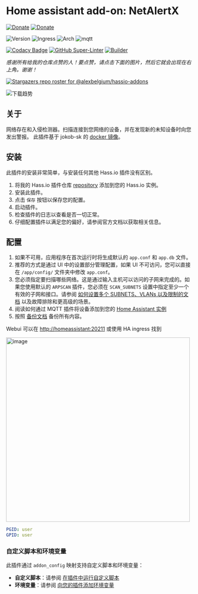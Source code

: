 # Home assistant add-on: NetAlertX

[![Donate][donation-badge]](https://www.buymeacoffee.com/alexbelgium)
[![Donate][paypal-badge]](https://www.paypal.com/donate/?hosted_button_id=DZFULJZTP3UQA)

![Version](https://img.shields.io/badge/dynamic/yaml?label=版本&query=%24.version&url=https%3A%2F%2Fraw.githubusercontent.com%2Falexbelgium%2Fhassio-addons%2Fmaster%2Fnetalertx%2Fconfig.yaml)
![Ingress](https://img.shields.io/badge/dynamic/yaml?label=Ingress&query=%24.ingress&url=https%3A%2F%2Fraw.githubusercontent.com%2Falexbelgium%2Fhassio-addons%2Fmaster%2Fnetalertx%2Fconfig.yaml)
![Arch](https://img.shields.io/badge/dynamic/yaml?color=success&label=Arch&query=%24.arch&url=https%3A%2F%2Fraw.githubusercontent.com%2Falexbelgium%2Fhassio-addons%2Fmaster%2Fnetalertx%2Fconfig.yaml)
![mqtt](https://img.shields.io/badge/服务-MQTT-green.svg?logo=chromecast&logoColor=white)

[![Codacy Badge](https://app.codacy.com/project/badge/Grade/9c6cf10bdbba45ecb202d7f579b5be0e)](https://www.codacy.com/gh/alexbelgium/hassio-addons/dashboard?utm_source=github.com&utm_medium=referral&utm_content=alexbelgium/hassio-addons&utm_campaign=Badge_Grade)
[![GitHub Super-Linter](https://img.shields.io/github/actions/workflow/status/alexbelgium/hassio-addons/weekly-supelinter.yaml?label=Lint%20code%20base)](https://github.com/alexbelgium/hassio-addons/actions/workflows/weekly-supelinter.yaml)
[![Builder](https://img.shields.io/github/actions/workflow/status/alexbelgium/hassio-addons/onpush_builder.yaml?label=Builder)](https://github.com/alexbelgium/hassio-addons/actions/workflows/onpush_builder.yaml)

[donation-badge]: https://img.shields.io/badge/Buy%20me%20a%20coffee%20(no%20paypal)-%23d32f2f?logo=buy-me-a-coffee&style=flat&logoColor=white
[paypal-badge]: https://img.shields.io/badge/Buy%20me%20a%20coffee%20with%20Paypal-0070BA?logo=paypal&style=flat&logoColor=white

_感谢所有给我的仓库点赞的人！要点赞，请点击下面的图片，然后它就会出现在右上角。谢谢！_

[![Stargazers repo roster for @alexbelgium/hassio-addons](https://raw.githubusercontent.com/alexbelgium/hassio-addons/master/.github/stars2.svg)](https://github.com/alexbelgium/hassio-addons/stargazers)

![下载趋势](https://raw.githubusercontent.com/alexbelgium/hassio-addons/master/netalertx/stats.png)

## 关于

网络存在和入侵检测器。扫描连接到您网络的设备，并在发现新的未知设备时向您发出警报。
此插件基于 jokob-sk 的 [docker 镜像](https://github.com/jokob-sk/NetAlertX/tree/main/dockerfiles)。

## 安装

此插件的安装非常简单，与安装任何其他 Hass.io 插件没有区别。

1. 将我的 Hass.io 插件仓库 [repository] 添加到您的 Hass.io 实例。
1. 安装此插件。
1. 点击 `保存` 按钮以保存您的配置。
1. 启动插件。
1. 检查插件的日志以查看是否一切正常。
1. 仔细配置插件以满足您的偏好，请参阅官方文档以获取相关信息。

## 配置

1. 如果不可用，应用程序在首次运行时将生成默认的 `app.conf` 和 `app.db` 文件。
1. 推荐的方式是通过 UI 中的设置部分管理配置，如果 UI 不可访问，您可以直接在 `/app/config/` 文件夹中修改 `app.conf`。
1. 您必须指定要扫描哪些网络。这是通过输入主机可以访问的子网来完成的。如果您使用默认的 `ARPSCAN` 插件，您必须在 `SCAN_SUBNETS` 设置中指定至少一个有效的子网和接口。请参阅 [如何设置多个 SUBNETS、VLANs 以及限制的文档](https://github.com/jokob-sk/NetAlertX/blob/main/docs/SUBNETS.md) 以及故障排除和更高级的场景。
1. 阅读如何通过 MQTT 插件将设备添加到您的 [Home Assistant 实例](https://github.com/jokob-sk/NetAlertX/blob/main/docs/HOME_ASSISTANT.md)
1. 按照 [备份文档](https://github.com/jokob-sk/NetAlertX/blob/main/docs/BACKUPS.md) 备份所有内容。

Webui 可以在 <http://homeassistant:20211> 或使用 HA ingress 找到

<img width="500" alt="image" src="https://github.com/user-attachments/assets/fd74af43-091a-4f38-9879-037ca64cfab9" />

```yaml
PGID: user
GPID: user
```

### 自定义脚本和环境变量

此插件通过 `addon_config` 映射支持自定义脚本和环境变量：

- **自定义脚本**：请参阅 [在插件中运行自定义脚本](https://github.com/alexbelgium/hassio-addons/wiki/Running-custom-scripts-in-Addons)
- **环境变量**：请参阅 [向您的插件添加环境变量](https://github.com/alexbelgium/hassio-addons/wiki/Add-Environment-variables-to-your-Addon)

[repository]: https://github.com/alexbelgium/hassio-addons